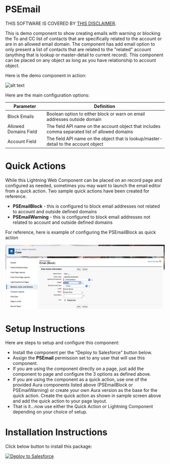 # PSEmail

THIS SOFTWARE IS COVERED BY [THIS DISCLAIMER](https://raw.githubusercontent.com/thedges/Disclaimer/master/disclaimer.txt).

This is demo component to show creating emails with warning or blocking the To and CC list of contacts that are specifically related to the account or are in an allowed email domain. The component has add email option to only present a list of contacts that are related to the "related" account (anything that is lookup or master-detail to current record). This component can be placed on any object as long as you have relationship to account object.

Here is the demo component in action:

![alt text](https://github.com/thedges/PSEmail/blob/master/PSEmail.gif "PSEmail")

Here are the main configuration options:

| Parameter  | Definition |
| ------------- | ------------- |
| Block Emails | Boolean option to either block or warn on email addresses outside domain |
| Allowed Domains Field  | The field API name on the account object that includes comma separated list of allowed domains |
| Account Field | The field API name on the object that is lookup/master-detail to the account object |

# Quick Actions
While this Lightning Web Component can be placed on an record page and configured as needed, sometimes you may want to launch the email editor from a quick action. Two sample quick actions have been created for reference.

  * __PSEmailBlock__ - this is configured to block email addresses not related to account and outside defined domains
  * __PSEmailWarning__ -  this is configured to block email addresses not related to account and outside defined domains
  
For reference, here is example of configuring the PSEmailBlock as quick action

![alt text](https://github.com/thedges/PSEmail/blob/master/PSEmailBlockAction.png "PSEmailBlockAction")

# Setup Instructions
Here are steps to setup and configure this component:
  * Install the component per the "Deploy to Salesforce" button below. 
  * Assign the __PSEmail__ permission set to any user that will use this component.
  * If you are using the component directly on a page, just add the component to page and configure the 3 options as defined above.
  * If you are using the component as a quick action, use one of the provided Aura components listed above (PSEmailBlock or PSEmailWarning) or create your own Aura version as the base for the quick action. Create the quick action as shown in sample screen above and add the quick action to your page layout.
  * That is it...now use either the Quick Action or Lightning Component depending on your choice of setup.

# Installation Instructions

Click below button to install this package:

<a href="https://githubsfdeploy.herokuapp.com">
  <img alt="Deploy to Salesforce"
       src="https://raw.githubusercontent.com/afawcett/githubsfdeploy/master/deploy.png">
</a>
